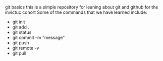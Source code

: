 git basics
this is a simple repository for leaning about git and github for the invictuc cohort
Some of the commands that we have learned include:
 - git init
 - git add .
 - git status
- git commit -m "message"
- git push
- git remote -v
- git pull
